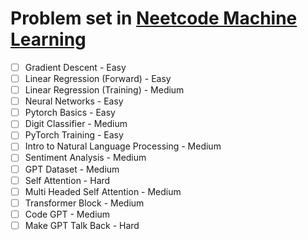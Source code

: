 # Problem set in [Neetcode Machine Learning](https://neetcode.io/practice?tab=coreSkills)

- [ ] Gradient Descent - Easy
- [ ] Linear Regression (Forward) - Easy
- [ ] Linear Regression (Training) - Medium
- [ ] Neural Networks - Easy   	
- [ ] Pytorch Basics - Easy
- [ ] Digit Classifier - Medium	
- [ ] PyTorch Training - Easy
- [ ] Intro to Natural Language Processing - Medium   	
- [ ] Sentiment Analysis - Medium   	
- [ ] GPT Dataset - Medium
- [ ] Self Attention - Hard
- [ ] Multi Headed Self Attention - Medium   	
- [ ] Transformer Block - Medium
- [ ] Code GPT - Medium
- [ ] Make GPT Talk Back - Hard   